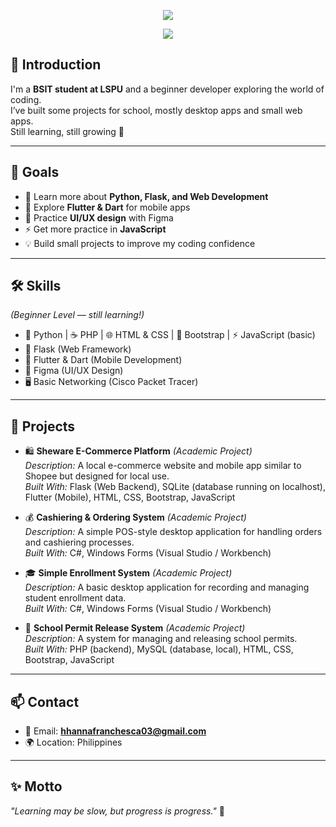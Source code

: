 <p align="center">
  <img src="https://capsule-render.vercel.app/api?type=waving&color=0:36d1dc,100:5b86e5&height=220&section=header&text=Hi%2C%20I'm%20Hanna%20Franchesca%20Herradura&fontSize=30&fontColor=fff&animation=twinkling&desc=A%20Web%20Developer%20in%20the%20making%20🚀&descAlignY=65&descAlign=50"/>
</p>

<p align="center">
  <img src="https://readme-typing-svg.herokuapp.com?font=Poppins&size=18&color=5b86e5&center=true&vCenter=true&width=500&lines=UI%2FUX+Learner;Beginner+Developer;Still+Learning+🚀"/>
</p>



## 🙋 Introduction  
I'm a **BSIT student at LSPU** and a beginner developer exploring the world of coding.  
I’ve built some projects for school, mostly desktop apps and small web apps.  
Still learning, still growing 🚀

---

## 🎯 Goals  
- 🌱 Learn more about **Python, Flask, and Web Development**  
- 📱 Explore **Flutter & Dart** for mobile apps  
- 🎨 Practice **UI/UX design** with Figma
- ⚡ Get more practice in **JavaScript**  
- 💡 Build small projects to improve my coding confidence  

---

## 🛠️ Skills  
*(Beginner Level — still learning!)*  
- 🐍 Python | ☕ PHP | 🌐 HTML & CSS | 🎨 Bootstrap | ⚡ JavaScript (basic)  
- 🧩 Flask (Web Framework)  
- 📱 Flutter & Dart (Mobile Development)  
- 🎨 Figma (UI/UX Design)  
- 🖥️ Basic Networking (Cisco Packet Tracer)  

---
## 📂 Projects  

- 🛍️ **Sheware E-Commerce Platform** *(Academic Project)*  
  *Description:* A local e-commerce website and mobile app similar to Shopee but designed for local use.  
  *Built With:* Flask (Web Backend), SQLite (database running on localhost), Flutter (Mobile), HTML, CSS, Bootstrap, JavaScript  

- 💰 **Cashiering & Ordering System** *(Academic Project)*  
  *Description:* A simple POS-style desktop application for handling orders and cashiering processes.  
  *Built With:* C#, Windows Forms (Visual Studio / Workbench)  

- 🎓 **Simple Enrollment System** *(Academic Project)*  
  *Description:* A basic desktop application for recording and managing student enrollment data.  
  *Built With:* C#, Windows Forms (Visual Studio / Workbench)  

- 🏫 **School Permit Release System** *(Academic Project)*  
  *Description:* A system for managing and releasing school permits.  
  *Built With:* PHP (backend), MySQL (database, local), HTML, CSS, Bootstrap, JavaScript  

---

## 📫 Contact  
- 📧 Email: **hhannafranchesca03@gmail.com**  
- 🌍 Location: Philippines  

---

## ✨ Motto  
*"Learning may be slow, but progress is progress."* 💪


